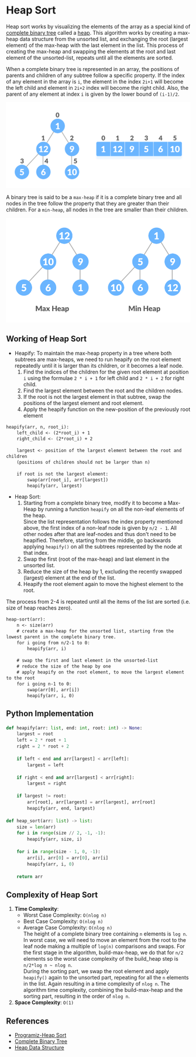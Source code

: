 # Heap Sort

Heap sort works by visualizing the elements of the array as a special kind of [complete binary tree](#references) called a [heap](#references). This algorithm works by creating a max-heap data structure from the unsorted list, and exchanging the root (largest element) of the max-heap with the last element in the list. This process of creating the max-heap and swapping the elements at the root and last element of the unsorted-list, repeats until all the elements are sorted.

When a complete binary tree is represented in an array, the positions of parents and children of any subtree follow a specific property. If the index of any element in the array is `i`, the element in the index `2i+1` will become the left child and element in `2i+2` index will become the right child. Also, the parent of any element at index `i` is given by the lower bound of `(i-1)/2`.

![Heap to Array indices](imgs/heap-indices.png)

A binary tree is said to be a `max-heap` if it is a complete binary tree and all nodes in the tree follow the property that they are greater than their children. For a `min-heap`, all nodes in the tree are smaller than their children.

![Max-heap and Min-heap](imgs/max-heap-min-heap.png)

## Working of Heap Sort

- Heapify:
  To maintain the max-heap property in a tree where both subtrees are max-heaps, we need to run heapify on the root element repeatedly until it is larger than its children, or it becomes a leaf node.
  1. Find the indices of the children for the given root element at position `i` using the formulae `2 * i + 1` for left child and `2 * i + 2` for right child.
  2. Find the largest element between the root and the children nodes.
  3. If the root is not the largest element in that subtree, swap the positions of the largest element and root element.
  4. Apply the heapify function on the new-position of the previously root element

```
heapify(arr, n, root_i):
    left_child <- (2*root_i) + 1
    right_child <- (2*root_i) + 2
    
    largest <- position of the largest element between the root and children
    (positions of children should not be larger than n)
    
    if root is not the largest element:
        swap(arr[root_i], arr[largest])
        heapify(arr, largest)
```

- Heap Sort:
    1. Starting from a complete binary tree, modify it to become a Max-Heap by running a function `heapify` on all the non-leaf elements of the heap.\
       Since the list representation follows the index property mentioned above, the first index of a non-leaf node is given by `n/2 - 1`. All other nodes after that are leaf-nodes and thus don't need to be heapified. Therefore, starting from the middle, go backwards applying `heapify()` on all the subtrees represented by the node at that index.
    2. Swap the first (root of the max-heap) and last element in the unsorted list.
    3. Reduce the size of the heap by 1, excluding the recently swapped (largest) element at the end of the list.
    4. Heapify the root element again to move the highest element to the root.
    
The process from 2-4 is repeated until all the items of the list are sorted (i.e. size of heap reaches zero).

```
heap-sort(arr):
    n <- size(arr)
    # create a max-heap for the unsorted list, starting from the lowest parent in the complete binary tree.
    for i going from n/2-1 to 0:
        heapify(arr, i)
        
    # swap the first and last element in the unsorted-list
    # reduce the size of the heap by one
    # apply heapify on the root element, to move the largest element to the root
    for i going n-1 to 0:
        swap(arr[0], arr[i])
        heapify(arr, i, 0)
```


## Python Implementation

```python
def heapify(arr: list, end: int, root: int) -> None:
    largest = root
    left = 2 * root + 1
    right = 2 * root + 2

    if left < end and arr[largest] < arr[left]:
        largest = left

    if right < end and arr[largest] < arr[right]:
        largest = right

    if largest != root:
        arr[root], arr[largest] = arr[largest], arr[root]
        heapify(arr, end, largest)

def heap_sort(arr: list) -> list:
    size = len(arr)
    for i in range(size // 2, -1, -1):
        heapify(arr, size, i)

    for i in range(size - 1, 0, -1):
        arr[i], arr[0] = arr[0], arr[i]
        heapify(arr, i, 0)

    return arr
```

## Complexity of Heap Sort

1. **Time Complexity**:
   - Worst Case Complexity: `O(nlog n)`
   - Best Case Complexity: `O(nlog n)`
   - Average Case Complexity: `O(nlog n)`\
   The height of a complete binary tree containing `n` elements is `log n`. In worst case, we will need to move an element from the root to the leaf node making a multiple of `log(n)` comparisons and swaps. For the first stage in the algorithm, build-max-heap, we do that for `n/2` elements so the worst case complexity of the build_heap step is `n/2*log n ~ nlog n`.\
   During the sorting part, we swap the root element and apply `heapify()` again to the unsorted part, repeating for all the `n` elements in the list. Again resulting in a time complexity of `nlog n`.
   The algorithm time complexity, combining the build-max-heap and the sorting part, resulting in the order of `nlog n`.
2. **Space Complexity**: `O(1)`

## References
- [Programiz-Heap Sort](https://www.programiz.com/dsa/heap-sort)
- [Complete Binary Tree](https://www.programiz.com/dsa/complete-binary-tree)
- [Heap Data Structure](https://www.programiz.com/dsa/heap-data-structure)

